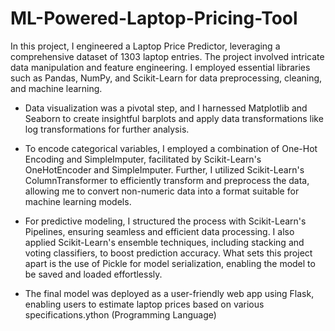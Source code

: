 # ML-Powered-Laptop-Pricing-Tool


In this project, I engineered a Laptop Price Predictor, leveraging a comprehensive dataset of 1303 laptop entries. The project involved intricate data manipulation and feature engineering. I employed essential libraries such as Pandas, NumPy, and Scikit-Learn for data preprocessing, cleaning, and machine learning.

- Data visualization was a pivotal step, and I harnessed Matplotlib and Seaborn to create insightful barplots and apply data transformations like log transformations for further analysis.

- To encode categorical variables, I employed a combination of One-Hot Encoding and SimpleImputer, facilitated by Scikit-Learn's OneHotEncoder and SimpleImputer. Further, I utilized Scikit-Learn's ColumnTransformer to efficiently transform and preprocess the data, allowing me to convert non-numeric data into a format suitable for machine learning models.

- For predictive modeling, I structured the process with Scikit-Learn's Pipelines, ensuring seamless and efficient data processing. I also applied Scikit-Learn's ensemble techniques, including stacking and voting classifiers, to boost prediction accuracy. What sets this project apart is the use of Pickle for model serialization, enabling the model to be saved and loaded effortlessly.

- The final model was deployed as a user-friendly web app using Flask, enabling users to estimate laptop prices based on various specifications.ython (Programming Language)
